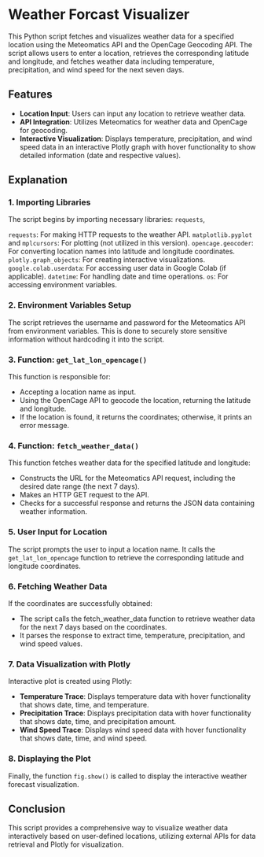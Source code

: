 # Weather Forcast Visualizer
This Python script fetches and visualizes weather data for a specified location using the Meteomatics API and the OpenCage Geocoding API. The script allows users to enter a location, retrieves the corresponding latitude and longitude, and fetches weather data including temperature, precipitation, and wind speed for the next seven days.

## Features
- **Location Input**: Users can input any location to retrieve weather data.
- **API Integration**: Utilizes Meteomatics for weather data and OpenCage for geocoding.
- **Interactive Visualization**: Displays temperature, precipitation, and wind speed data in an interactive Plotly graph with hover functionality to show detailed information (date and respective values).

## Explanation
### 1. Importing Libraries
The script begins by importing necessary libraries: ```requests```, 

```requests```: For making HTTP requests to the weather API.
```matplotlib.pyplot``` and ```mplcursors```: For plotting (not utilized in this version).
```opencage.geocoder```: For converting location names into latitude and longitude coordinates.
```plotly.graph_objects```: For creating interactive visualizations.
```google.colab.userdata```: For accessing user data in Google Colab (if applicable).
```datetime```: For handling date and time operations.
```os```: For accessing environment variables.

### 2. Environment Variables Setup
The script retrieves the username and password for the Meteomatics API from environment variables. This is done to securely store sensitive information without hardcoding it into the script.

### 3. Function: ```get_lat_lon_opencage()```
This function is responsible for:

 - Accepting a location name as input.
 - Using the OpenCage API to geocode the location, returning the latitude and longitude.
 - If the location is found, it returns the coordinates; otherwise, it prints an error message.
   
### 4. Function: ```fetch_weather_data()```
This function fetches weather data for the specified latitude and longitude:

 - Constructs the URL for the Meteomatics API request, including the desired date range (the next 7 days).
 - Makes an HTTP GET request to the API.
 - Checks for a successful response and returns the JSON data containing weather information.
   
### 5. User Input for Location
The script prompts the user to input a location name. It calls the ```get_lat_lon_opencage``` function to retrieve the corresponding latitude and longitude coordinates.

### 6. Fetching Weather Data
If the coordinates are successfully obtained:

 - The script calls the fetch_weather_data function to retrieve weather data for the next 7 days based on the coordinates.
 - It parses the response to extract time, temperature, precipitation, and wind speed values.
   
### 7. Data Visualization with Plotly
Interactive plot is created using Plotly:

 - **Temperature Trace**: Displays temperature data with hover functionality that shows date, time, and temperature.
 - **Precipitation Trace**: Displays precipitation data with hover functionality that shows date, time, and precipitation amount.
 - **Wind Speed Trace**: Displays wind speed data with hover functionality that shows date, time, and wind speed.
   
### 8. Displaying the Plot
Finally, the function ```fig.show()``` is called to display the interactive weather forecast visualization.

## Conclusion
This script provides a comprehensive way to visualize weather data interactively based on user-defined locations, utilizing external APIs for data retrieval and Plotly for visualization.

